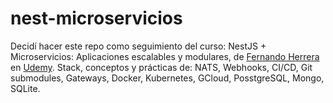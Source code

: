 # nest-microservicios
Decidí hacer este repo como seguimiento del curso: NestJS + Microservicios: Aplicaciones escalables y modulares, de [Fernando Herrera](https://github.com/Klerith) en [Udemy](https://www.udemy.com/course/nestjs-microservicios/). 
Stack, conceptos y prácticas de: NATS, Webhooks, CI/CD, Git submodules, Gateways, Docker, Kubernetes, GCloud, PosstgreSQL, Mongo, SQLite.

